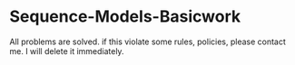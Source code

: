 # Sequence-Models-Basicwork
All problems are solved.
if this violate some rules, policies, please contact me. I will delete it immediately.
